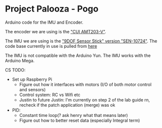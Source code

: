 # Project Palooza - Pogo
Arduino code for the IMU and Encoder.

The encoder we are using is the ["CUI AMT203-V"](https://www.digikey.com/product-detail/en/cui-inc/AMT203-V/102-2050-ND/2278846).

The IMU we are using is the ["9DOF Sensor Stick" version "SEN-10724"](https://www.sparkfun.com/products/retired/10724).
The code base currently in use is pulled from [here](https://github.com/Razor-AHRS/razor-9dof-ahrs/wiki/Tutorial#setting-up-the-hardware)

The IMU is not compatible with the Arduino Yun.
The IMU works with the Arduino Mega.


CS TODO:
  - Set up Raspberry Pi
    - Figure out how it interfaces with motors (I/O of both motor control and sensors)
    - Control system: RC vs Wifi etc
    - Justin to future Justin: I'm currently on step 2 of the lab guide rn, recheck if the patch application (merge) was ok
  - PID:
     - Constant time loop(? ask henry what that means later)
     - Figure out how to better reset data (especially Integral term)
    
   

  
